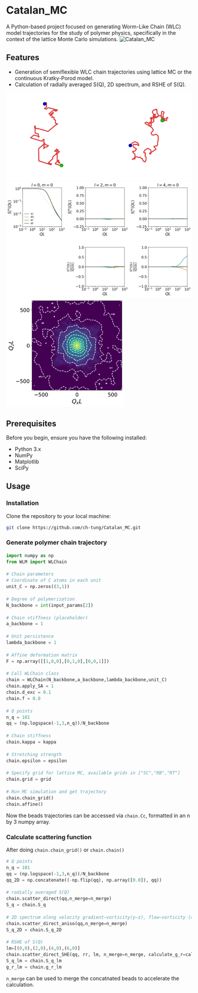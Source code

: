 # Catalan_MC

A Python-based project focused on generating Worm-Like Chain (WLC) model trajectories for the study of polymer physics, specifically in the context of the lattice Monte Carlo simulations.
![Catalan_MC](https://socialify.git.ci/ch-tung/Catalan_MC/image?description=1&font=Inter&language=1&name=1&owner=1&pattern=Solid&theme=Light)

## Features

- Generation of semiflexible WLC chain trajectories using lattice MC or the continuous Kratky-Porod model.
- Calculation of radially averaged S(Q), 2D spectrum, and RSHE of S(Q).

<img src="https://github.com/ch-tung/Catalan_MC/blob/main/chain.png?raw=true" width="640">
<img src="https://github.com/ch-tung/Catalan_MC/blob/main/sq.png?raw=true" width="640">
<img src="https://github.com/ch-tung/Catalan_MC/blob/main/sq2D.png?raw=true" width="320">

## Prerequisites

Before you begin, ensure you have the following installed:
- Python 3.x
- NumPy
- Matplotlib
- SciPy

## Usage
### Installation

Clone the repository to your local machine:

```bash
git clone https://github.com/ch-tung/Catalan_MC.git
```

### Generate polymer chain trajectory

```python
import numpy as np
from WLM import WLChain

# Chain parameters
# Coordinate of C atoms in each unit
unit_C = np.zeros((3,1))

# Degree of polymerization
N_backbone = int(input_params[2])

# Chain stiffness (placeholder)
a_backbone = 1

# Unit persistence
lambda_backbone = 1

# Affine deformation matrix
F = np.array([[1,0,0],[0,1,0],[0,0,1]])

# Call WLChain class
chain = WLChain(N_backbone,a_backbone,lambda_backbone,unit_C)
chain.apply_SA = 1
chain.d_exc = 0.1
chain.f = 0.0

# Q points
n_q = 101
qq = (np.logspace(-1,3,n_q))/N_backbone

# Chain stiffness
chain.kappa = kappa

# Stretching strength
chain.epsilon = epsilon

# Specify grid for lattice MC, available grids in ["SC","RB","RT"]
chain.grid = grid

# Run MC simulation and get trajectory
chain.chain_grid()
chain.affine()
```
Now the beads trajectories can be accessed via `chain.Cc`, formatted in an n by 3 numpy array.

### Calculate scattering function

After doing `chain.chain_grid()` or `chain.chain()`
```python
# Q points
n_q = 101
qq = (np.logspace(-1,3,n_q))/N_backbone
qq_2D = np.concatenate((-np.flip(qq), np.array([0.0]), qq))

# radially averaged S(Q)
chain.scatter_direct(qq,n_merge=n_merge)
S_q = chain.S_q 

# 2D spectrum along velocity gradient–vorticity(y–z), flow–vorticity (x–z), and flow–velocity gradient (x–y) planes
chain.scatter_direct_aniso(qq,n_merge=n_merge)
S_q_2D = chain.S_q_2D

# RSHE of S(Q)
lm=[(0,0),(2,0),(4,0),(6,0)]
chain.scatter_direct_SHE(qq, rr, lm, n_merge=n_merge, calculate_g_r=calculate_g_r, real=real)
S_q_lm = chain.S_q_lm 
g_r_lm = chain.g_r_lm
```
`n_merge` can be used to merge the concatnated beads to accelerate the calculation.


